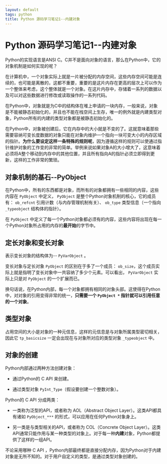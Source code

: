 ```yaml
---
layout: default
tags: python 
title: Python 源码学习笔记1--内建对象
---
```


# Python 源码学习笔记1--内建对象 #

Python的实现语言是ANSI C。C并不是面向对象的语言，那么在Python中，它的对象机制是如何实现的呢？

在计算机中，一个对象实际上就是一片被分配的内存空间，这些内存空间可能是连续的，也可能是离散的，这都不重要，重要的是这片内存在更高的层次上可以作为一个整体来考虑，这个整体就是一个对象。在这片内存中，存储着一系列的数据以及可以对这些数据进行修改或读取操作的一系列代码。

在Python中，对象就是为C中的结构体在堆上申请的一块内存，一般来说，对象是不能被静态初始化的，并且也不能在栈空间上生存，唯一的例外就是内建类型对象，Python所有的内建的类型对象都是被静态初始化的。

在Python中，对象被创建后，它在内存中的大小就是不变的了。这就意味着那些需要容纳可变长度数据的对象只能在对象内维护一个指向一块可变大小的内存区域的指针。**为什么要设定这样一条特殊的规则呢**，因为遵循这样的规则可以使通过指针维护对象的工作变的非常的简单。举例来说如果对象A的大小增大了，这意味着必须将A整个移动到内存中的其他位置，并且所有指向A的指针必须立即得到更新，这样的工作非常的繁琐。

## 对象机制的基石--PyObject ##

在Python中，所有的东西都是对象，而所有的对象都拥有一些相同的内容，这些内容在 `PyObject` 中定义， `PyObject` 是整个Python对象机制的核心，它的成员有： `ob_refcnt` 引用计数（与内存管理机制有关）、 `ob_type` 类型信息（一个指向 `_typeobject` 结构体的指针）。

在 `PyObject` 中定义了每一个Python对象都必须有的内容，这些内容将出现在每一个Python对象所占用的内存的**最开始**的字节中。

## 定长对象和变长对象 ##

表示变长对象的结构体为-- `PyVarObject` 。

变长对象与定长对象 `PyObject` 的区别在于多了一个成员： `ob_size`，这个成员实际上就是指明了变长对象中一共容纳了多少个元素。可以看出， `PyVarObject` 实际上只是对 `PyObject` 的一个扩展而已。

换句话说，在Python内部，每一个对象都拥有相同的对象头部。这使得在Python中，对对象的引用变得非常的统一，**只需要一个 `PyObject *` 指针就可以引用任意的一个对象**。  

## 类型对象 ##

占用空间的大小是对象的一种元信息，这样的元信息是与对象所属类型密切相关，因此它 `tp_basicsize` 一定会出现在与对象所对应的类型对象 `_typeobject` 中。

## 对象的创建 ##

Python内部通过两种方法创建对象：

* 通过Python的 C API 来创建。

* 通过类型对象 `PyInt_Type`（假设要创建一个整数对象）。

Python的 C API 分成两类：

* 一类称为泛型的API，或者称为 AOL（Abstract Object Layer）。这类API都具有诸如 `PyObject_***` 的形式，可以应用在任何Python对象身上。

* 另一类是与类型相关的API，或者称为 COL（Concrete Object Layer）。这类API通常只能作用与某一种类型的对象上。对于每一种**内建**对象，Python都提供了这样的一组API。

不论采用哪种 C API ，Python内部最终都是直接分配内存，因为Python对于内建对象是无所不知的。对于用户自定义的类型，是通过类型对象创建的。
 
